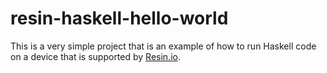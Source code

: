 # resin-haskell-hello-world

This is a very simple project that is an example of how to run Haskell code on a device that is supported by [Resin.io](https://www.resin.io).
